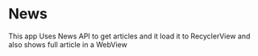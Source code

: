 # News
This app Uses News API to get articles and it load it to RecyclerView and also shows full article in a WebView
